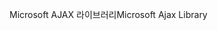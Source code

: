 <span data-ttu-id="700a2-101">Microsoft AJAX 라이브러리</span><span class="sxs-lookup"><span data-stu-id="700a2-101">Microsoft Ajax Library</span></span>